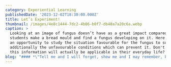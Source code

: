 ```yaml
---
category: Experiential Learning
publishedDate: '2023-12-02T18:30:00.000Z'
title: Let’s Experiment!
thumbnail: /images/4e8c1444-7dc2-4b06-b0f7-db48a7a20c6a.webp
caption: >
  Looking at an image of fungus doesn’t have as a great impact compared to when
  students make a bread mould and find a fungus developing on it. Here they get
  an opportunity to study the situation favourable for the fungus to survive and
  additionally the unfavourable conditions which can prevent it. Don't you think
  this information will actually be applicable in their everyday life?
blog: "#### *\"Tell me and I will forget, show me and I may remember, but let me do and I will understand.”*\n\nThis famous Chinese proverb rightly construes the importance of experiential learning. The most effective way to know how to cook is by experiencing the genuine process rather than by just reading it in a book or by watching someone do it. Let me cite an example-\_\n\nWhen students were struggling to understand the concept of torque in a physics class, the teacher asked them to gather near the door and to push it back and forth. They were asked to push the door near its hinge and then push it on the side of the door farthest from the hinges. This everyday activity made them realise that if one tries to open a door by pushing on the door near its hinges, it most likely will not open because there is not enough torque to force it to do so. To open the door, they had to push on the side of the door opposite from the hinges to provide a substantial moment arm which allowed for an increased torque to open the door. This kind of lesson made the complex concept relevant and applicable.\n\n\_\n\nWe all know that we live in a world where education is primarily focused on the entrance scores and marks of the students, but it is equally important to balance between theoretical and practical learning. Students should have a chance to connect the \"why\" behind a task to the \"how\" through experiential learning. Studies have shown that the brain reacts differently to learning experiences when they are hands-on. The physical engagement of learners helps them understand concepts more clearly and retain what they have learned better. However, one doesn't need an expert to prove this fact.\_\n\nLooking at an image of fungus doesn’t have as a great impact compared to when students make a bread mould and find a fungus developing on it. Here they get an opportunity to study the situation favourable for the fungus to survive and additionally the unfavourable conditions which can prevent it. Don't you think this information will actually be applicable in their everyday life?\n\nOne of the fundamental reasons that most students struggle in school is that they’re bored, unmotivated and under-challenged. It’s not that they can’t understand the concept or are unable to grasp the principles. It’s just that those principles aren’t being presented in a way to spark their curiosity. Hands-on learning gives students a scope to explore, make mistakes, rectify and learn from them. These activities keep the students on their toes, gets their blood pumping and their thoughts revved up. It forces them to follow instructions and understand the subsequent steps to take to overcome a challenge.\n\nSome of the hands-on activities are making a mimic of fold mountains using towels and boxes, role-playing a scene in the market involving cash transactions to learn about the concept of profit and loss, writing a poem, creating the models of a simple pendulum to understand the terms such as frequency, amplitude and time, understanding the polymers using borax powder, white glue and corn starch etc. Learning through this technique decorates the boom on both sides of the brain. It inspires the students to assume and interpret the statistics of the determined events and facilitates critical and analytical thinking. This kind of learning enhances problem-solving skills and given an enduring memory.\n\nWe at Glentree Academy follow the Learning for Life approach towards education and incorporate it in every subject that we teach. Learning for Life approach is one of the reasons why Glentree Academy is one of the top schools in Sarjapur and Whitefield. Experiential learning is the theme that all the good CBSE schools in Bangalore are following. To help our students engage in hands-on learning of scientific principles, every student is provided with our exclusive custom made Glennovator's Science Kit. This kit includes innovative experiments designed exclusively to mix and blend education and fun. These activities are aligned with their lessons and are clubbed with various extension activities that inspire students to go beyond their books and promotes self-discovery and out of the box thinking. With these methods, we aim to instil a 'There is science behind everything!' perspective in our students. We focus on helping our students to learn the practical aspect of science in everyday life and encourage them to research and make self-discoveries.\n\n#### \"We can teach from experience, but we cannot teach experience.\"\n\n\\~ Sasha Azevedo\n"
---
```



